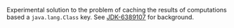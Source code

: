 Experimental solution to the problem of caching the results of computations based a `java.lang.Class` key.
See [JDK-6389107](https://bugs.openjdk.java.net/browse/JDK-6389107) for background.
